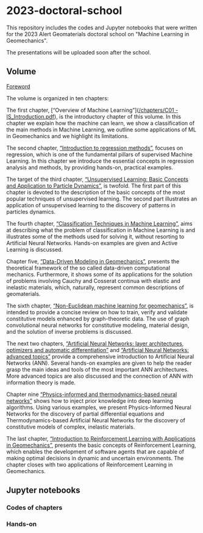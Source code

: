 # 2023-doctoral-school
This repository includes the codes and Jupyter notebooks that were written for the 2023 Alert Geomaterials doctoral school on "Machine Learning in Geomechanics".

The presentations will be uploaded soon after the school.

## Volume

[Foreword](https://github.com/alert-geomaterials/2023-doctoral-school/blob/main/chapters/C00%20-%20Foreword.pdf)

The volume is organized in ten chapters:

The first chapter, [“Overview of Machine Learning”]([/chapters/C01 - IS_Introduction.pdf](https://github.com/alert-geomaterials/2023-doctoral-school/blob/main/chapters/C01%20-%20IS_Introduction.pdf)), is the introductory chapter of this volume. In this chapter we explain how the machine can learn, we show a classification of the main methods in Machine Learning, we outline some applications of ML in Geomechanics and we highlight its limitations.

The second chapter, [“Introduction to regression methods”](https://github.com/alert-geomaterials/2023-doctoral-school/blob/main/chapters/C02%20-%20FM_Regression.pdf), focuses on regression, which is one of the fundamental pillars of supervised Machine Learning. In this chapter we introduce the essential concepts in regression analysis and methods, by providing hands-on, practical examples.

The target of the third chapter, [“Unsupervised Learning: Basic Concepts and Application to Particle Dynamics”](https://github.com/alert-geomaterials/2023-doctoral-school/blob/main/chapters/C03%20-%20NJ_Unsupervised.pdf), is twofold. The first part of this chapter is devoted to the description of the basic concepts of the most popular techniques of unsupervised learning. The second part illustrates an application of unsupervised learning to the discovery of patterns in particles dynamics.

The fourth chapter, [“Classification Techniques in Machine Learning”](https://github.com/alert-geomaterials/2023-doctoral-school/blob/main/chapters/C04%20-%20NJ_Classification), aims at describing what the problem of classification in Machine Learning is and illustrates some of the methods used for solving it, without resorting to Artificial Neural Networks. Hands-on examples are given and Active Learning is discussed.

Chapter five, [“Data-Driven Modeling in Geomechanics”](https://github.com/alert-geomaterials/2023-doctoral-school/blob/main/chapters/C05%20-%20KK_Data-driven.pdf), presents the theoretical framework of the so called data-driven computational mechanics. Furthermore, it shows some of its applications for the solution of problems involving Cauchy and Cosserat continua with elastic and inelastic materials, which, naturally, represent common descriptions of geomaterials.

The sixth chapter, [“Non-Euclidean machine learning for geomechanics”](https://github.com/alert-geomaterials/2023-doctoral-school/blob/main/chapters/C06%20-%20WS_Non-Euclidean.pdf), is intended to provide a concise review on how to train, verify and validate constitutive models enhanced by graph-theoretic data. The use of graph convolutional neural networks for constitutive modeling, material design, and the solution of inverse problems is discussed.

The next two chapters, [“Artificial Neural Networks: layer architectures, optimizers and automatic differentiation”](https://github.com/alert-geomaterials/2023-doctoral-school/blob/main/chapters/CO7%20-%20FG_ANN-basic.pdf) and [“Artificial Neural Networks: advanced topics”](https://github.com/alert-geomaterials/2023-doctoral-school/blob/main/chapters/CO8%20-%20FG_ANN-advanced.pdf) provide a comprehensive introduction to Artificial Neural Networks (ANN). Several hands-on examples are given to help the reader grasp the main ideas and tools of the most important ANN architectures. More advanced topics are also discussed and the connection of ANN with information theory is made.

Chapter nine [“Physics-informed and thermodynamics-based neural networks”](https://github.com/alert-geomaterials/2023-doctoral-school/blob/main/chapters/C09%20-%20FM_IS_PINN-TANN.pdf) shows how to inject prior knowledge into deep learning algorithms. Using various examples, we present Physics-Informed Neural Networks for the discovery of partial differential equations and Thermodynamics-based Artificial Neural Networks for the discovery of constitutive models of complex, inelastic materials.

The last chapter, [“Introduction to Reinforcement Learning with Applications in Geomechanics”](https://github.com/alert-geomaterials/2023-doctoral-school/blob/main/chapters/C10%20-%20AS_DGO_IS-RL.pdf), presents the basic concepts of Reinforcement Learning, which enables the development of software agents that are capable of making optimal decisions in dynamic and uncertain environments. The chapter closes with two applications of Reinforcement Learning in Geomechanics.

## Jupyter notebooks

### Codes of chapters

### Hands-on
